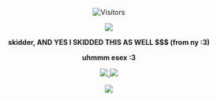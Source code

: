 

<p align="center">
  <img alt="Visitors" src="https://komarev.com/ghpvc/?username=CattoBusiness&style=flat&labelColor=black&logo=github&label=Profile+Views&color=0d8ce0"/>
</p>

<p align="center">
  <img src="https://discord.c99.nl/widget/theme-4/1344471062892511273.png" />
</p>
<p align="center">
<b>skidder, AND YES I SKIDDED THIS AS WELL $$$ (from ny :3)</b>
</p>
<p align="center">
<b>uhmmm esex :3</b>
</p>

<p align="center">
  <a href="https://www.youtube.com/@MikuHollow"><img src="https://img.shields.io/badge/YouTube-FF0000?style=for-the-badge&logo=youtube&logoColor=white" />
</a>
  <a href="https://steamcommunity.com/id/mikuxxxx/"><img src="https://img.shields.io/badge/Steam-000000?style=for-the-badge&logo=steam&logoColor=white" />

<p align="center">
  <img src="https://github-readme-stats.vercel.app/api?username=CattoBusiness&show_icons=true&theme=algolia&hide_title=true&count_private=true" />
</p>

